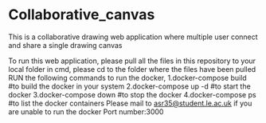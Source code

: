 # Collaborative_canvas
This is a collaborative drawing web application where multiple user connect and share a single drawing canvas

To run this web application, please pull all the files in this repository to your local folder
in cmd, please cd to the folder where the files have been pulled
RUN the following commands to run the docker, 
1.docker-compose build #to build the docker in your system
2.docker-compose up -d #to start the docker 
3.docker-compose down #to stop the docker
4.docker-compose ps #to list the docker containers
Please mail to asr35@student.le.ac.uk if you are unable to run the docker
Port number:3000
